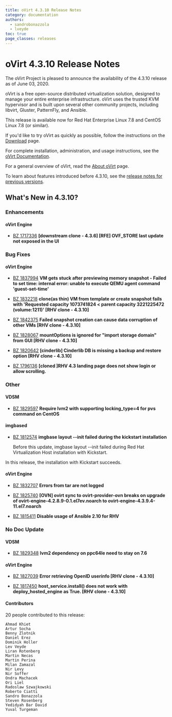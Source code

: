 ```yaml
---
title: oVirt 4.3.10 Release Notes
category: documentation
authors:
  - sandrobonazzola
  - lveyde
toc: true
page_classes: releases
---
```


# oVirt 4.3.10 Release Notes

The oVirt Project is pleased to announce the availability of the 4.3.10 release as of June 03, 2020.

oVirt is a free open-source distributed virtualization solution,
designed to manage your entire enterprise infrastructure.
oVirt uses the trusted KVM hypervisor and is built upon several other community
projects, including libvirt, Gluster, PatternFly, and Ansible.

This release is available now for Red Hat Enterprise Linux 7.8 and
CentOS Linux 7.8 (or similar).



If you'd like to try oVirt as quickly as possible, follow the instructions on
the [Download](/download/) page.

For complete installation, administration, and usage instructions, see
the [oVirt Documentation](/documentation/).

For a general overview of oVirt, read the [About oVirt](/community/about.html)
page.

To learn about features introduced before 4.3.10, see the
[release notes for previous versions](/documentation/#previous-release-notes).



## What's New in 4.3.10?

### Enhancements

#### oVirt Engine

 - [BZ 1717336](https://bugzilla.redhat.com/1717336) **[downstream clone - 4.3.6] [RFE] OVF_STORE last update not exposed in the UI**

   


### Bug Fixes

#### oVirt Engine

 - [BZ 1837994](https://bugzilla.redhat.com/1837994) **VM gets stuck after previewing memory snapshot -  Failed to set time: internal error: unable to execute QEMU agent command 'guest-set-time'**

 - [BZ 1832218](https://bugzilla.redhat.com/1832218) **clone(as thin) VM from template or create snapshot fails with 'Requested capacity 1073741824 < parent capacity 3221225472 (volume:1211)' [RHV clone - 4.3.10]**

 - [BZ 1842375](https://bugzilla.redhat.com/1842375) **Failed snapshot creation can cause data corruption of other VMs [RHV clone - 4.3.10]**

 - [BZ 1828067](https://bugzilla.redhat.com/1828067) **mountOptions is ignored for "import storage domain" from GUI [RHV clone - 4.3.10]**

 - [BZ 1820642](https://bugzilla.redhat.com/1820642) **[cinderlib] Cinderlib DB is missing a backup and restore option [RHV clone - 4.3.10]**

 - [BZ 1796136](https://bugzilla.redhat.com/1796136) **[cloned ]RHV 4.3 landing page does not show login or allow scrolling.**


### Other

#### VDSM

 - [BZ 1829597](https://bugzilla.redhat.com/1829597) **Require lvm2 with supporting locking_type=4 for pvs command on CentOS**

   


#### imgbased

 - [BZ 1812574](https://bugzilla.redhat.com/1812574) **imgbase layout --init failed during the kickstart installation**

   Before this update, imgbase layout --init failed during Red Hat Virtualization Host installation with Kickstart.

In this release, the installation with Kickstart succeeds.


#### oVirt Engine

 - [BZ 1832707](https://bugzilla.redhat.com/1832707) **Errors from tar are not logged**

   

 - [BZ 1825740](https://bugzilla.redhat.com/1825740) **[OVN] ovirt sync to ovirt-provider-ovn breaks on upgrade of ovirt-engine-4.2.8.9-0.1.el7ev.noarch to ovirt-engine-4.3.9.4-11.el7.noarch**

   

 - [BZ 1815411](https://bugzilla.redhat.com/1815411) **Disable usage of Ansible 2.10 for RHV**

   


### No Doc Update

#### VDSM

 - [BZ 1829348](https://bugzilla.redhat.com/1829348) **lvm2 dependency on ppc64le need to stay on 7.6**

   


#### oVirt Engine

 - [BZ 1827039](https://bugzilla.redhat.com/1827039) **Error retrieving OpenID userinfo [RHV clone - 4.3.10]**

   

 - [BZ 1817450](https://bugzilla.redhat.com/1817450) **host_service.install() does not work with deploy_hosted_engine as True. [RHV clone - 4.3.10]**

   


#### Contributors

20 people contributed to this release:

	Ahmad Khiet
	Artur Socha
	Benny Zlotnik
	Daniel Erez
	Dominik Holler
	Lev Veyde
	Liran Rotenberg
	Martin Necas
	Martin Perina
	Milan Zamazal
	Nir Levy
	Nir Soffer
	Ondra Machacek
	Ori Liel
	Radoslaw Szwajkowski
	Roberto Ciatti
	Sandro Bonazzola
	Steven Rosenberg
	Yedidyah Bar David
	Yuval Turgeman
